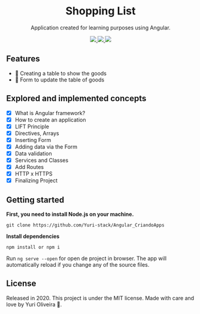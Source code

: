 <h1 align="center">
    Shopping List
</h1>

<div>
    <p align="center">
        Application created for learning purposes using Angular.
    </p>
</div>

<div>

  <p align="center">
    <a href="https://www.linkedin.com/in/yuri-silva99/" target="_blank">
        <img src="https://img.shields.io/badge/Author-Yuri%20Silva-red">
    </a>
    <a href="#">
        <img src="https://img.shields.io/badge/Framework-Angular-red">
    </a>
    <a href="#">
        <img src="https://img.shields.io/badge/Language-Javascript-red">
    </a>
  </p>

</div>

## Features

- 🍔 Creating a table to show the goods
- 🧾 Form to update the table of goods

## Explored and implemented concepts

- [X] What is Angular framework?
- [X] How to create an application
- [X] LIFT Principle
- [X] Directives, Arrays
- [X] Inserting Form
- [X] Adding data via the Form
- [X] Data validation 
- [X] Services and Classes
- [X] Add Routes
- [X] HTTP x HTTPS
- [X] Finalizing Project

## Getting started

<b>First, you need to install Node.js on your machine.</b>
<br>
```
git clone https://github.com/Yuri-stack/Angular_CriandoApps
```
<b>Install dependencies</b>
```
npm install or npm i
```
Run `ng serve --open` for open de project in browser. The app will automatically reload if you change any of the source files.

## License

Released in 2020. This project is under the MIT license.
Made with care and love by Yuri Oliveira 🚀.